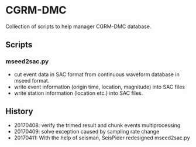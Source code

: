 # CGRM-DMC

Collection of scripts to help manager CGRM-DMC database.

## Scripts

### mseed2sac.py

- cut event data in SAC format from continuous waveform database in mseed format.
- write event information (origin time, location, magnitude) into SAC files
- write station information (location etc.) into SAC files.

## History

- 20170408: verify the trimed result and chunk events multiprocessing
- 20170409: solve exception caused by sampling rate change
- 20170411: With the help of seisman, SeisPider redesigned mseed2sac.py
